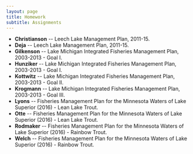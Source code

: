 ```yaml
---
layout: page
title: Homework
subtitle: Assignments
---
```


* **Christianson** -- Leech Lake Management Plan, 2011-15.
* **Deja** -- Leech Lake Management Plan, 2011-15.
* **Gilkenson** -- Lake Michigan Integrated Fisheries Management Plan, 2003-2013 - Goal I.
* **Hunziker** -- Lake Michigan Integrated Fisheries Management Plan, 2003-2013 - Goal I.
* **Kottwitz** -- Lake Michigan Integrated Fisheries Management Plan, 2003-2013 - Goal II.
* **Krogmann** -- Lake Michigan Integrated Fisheries Management Plan, 2003-2013 - Goal III.
* **Lyons** -- Fisheries Management Plan for the Minnesota Waters of Lake Superior (2016) - Lean Lake Trout.
* **Otte** -- Fisheries Management Plan for the Minnesota Waters of Lake Superior (2016) - Lean Lake Trout.
* **Rodmaker** -- Fisheries Management Plan for the Minnesota Waters of Lake Superior (2016) - Rainbow Trout.
* **Welch** -- Fisheries Management Plan for the Minnesota Waters of Lake Superior (2016) - Rainbow Trout.

